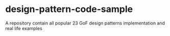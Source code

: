 # design-pattern-code-sample
A repository contain all popular 23 GoF design patterns implementation and real life examples 

